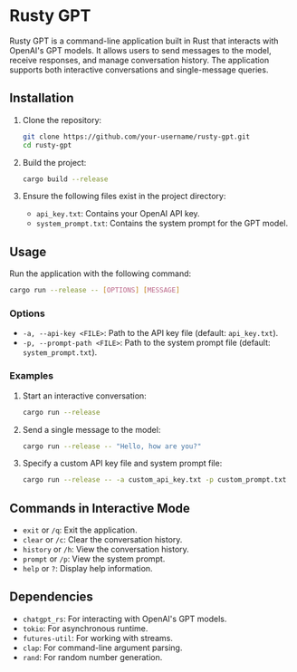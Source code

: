 # Rusty GPT

Rusty GPT is a command-line application built in Rust that interacts with OpenAI's GPT models. It allows users to send messages to the model, receive responses, and manage conversation history. The application supports both interactive conversations and single-message queries.

## Installation

1. Clone the repository:
   ```bash
   git clone https://github.com/your-username/rusty-gpt.git
   cd rusty-gpt
   ```

2. Build the project:
   ```bash
   cargo build --release
   ```

3. Ensure the following files exist in the project directory:
   - `api_key.txt`: Contains your OpenAI API key.
   - `system_prompt.txt`: Contains the system prompt for the GPT model.

## Usage

Run the application with the following command:
```bash
cargo run --release -- [OPTIONS] [MESSAGE]
```

### Options

- `-a, --api-key <FILE>`: Path to the API key file (default: `api_key.txt`).
- `-p, --prompt-path <FILE>`: Path to the system prompt file (default: `system_prompt.txt`).

### Examples

1. Start an interactive conversation:
   ```bash
   cargo run --release
   ```

2. Send a single message to the model:
   ```bash
   cargo run --release -- "Hello, how are you?"
   ```

3. Specify a custom API key file and system prompt file:
   ```bash
   cargo run --release -- -a custom_api_key.txt -p custom_prompt.txt
   ```

## Commands in Interactive Mode

- `exit` or `/q`: Exit the application.
- `clear` or `/c`: Clear the conversation history.
- `history` or `/h`: View the conversation history.
- `prompt` or `/p`: View the system prompt.
- `help` or `?`: Display help information.

## Dependencies

- `chatgpt_rs`: For interacting with OpenAI's GPT models.
- `tokio`: For asynchronous runtime.
- `futures-util`: For working with streams.
- `clap`: For command-line argument parsing.
- `rand`: For random number generation.
